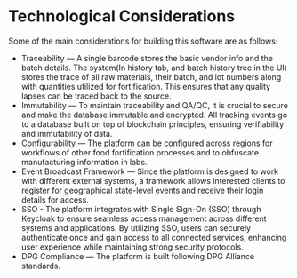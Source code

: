 # Technological Considerations

Some of the main considerations for building this software are as follows:

* Traceability — A single barcode stores the basic vendor info and the batch details. The system(In history tab, and batch history tree in the UI) stores the trace of all raw materials, their batch, and lot numbers along with quantities utilized for fortification. This ensures that any quality lapses can be traced back to the source.
* Immutability — To maintain traceability and QA/QC, it is crucial to secure and make the database immutable and encrypted. All tracking events go to a database built on top of blockchain principles, ensuring verifiability and immutability of data.
* Configurability — The platform can be configured across regions for workflows of other food fortification processes and to obfuscate manufacturing information in labs.
* Event Broadcast Framework — Since the platform is designed to work with different external systems, a framework allows interested clients to register for geographical state-level events and receive their login details for access.
* SSO - The platform integrates with Single Sign-On (SSO) through Keycloak to ensure seamless access management across different systems and applications. By utilizing SSO, users can securely authenticate once and gain access to all connected services, enhancing user experience while maintaining strong security protocols.&#x20;
* DPG Compliance — The platform is built following DPG Alliance standards.
